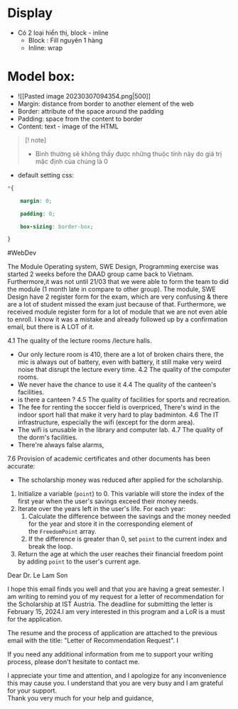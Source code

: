 # Display
* Có 2 loại hiển thị, block - inline 
	* Block : Fill nguyên 1 hàng 
	* Inline: wrap 
# Model box:
* ![[Pasted image 20230307094354.png|500]]
* Margin: distance from border to another element of the web
* Border: attribute of the space around the padding
* Padding: space from the content to border
* Content: text - image of the HTML
>[! note]
>- Bình thường sẽ không thấy được những thuộc tính này do giá trị mặc định của chúng là 0 

* default setting css:
```css
*{

    margin: 0;

    padding: 0;

    box-sizing: border-box;

}
```
#WebDev 
	
The Module Operating system, SWE Design, Programming exercise was started 2 weeks before the DAAD group came back to Vietnam. Furthermore,it was not until 21/03 that we were able to form the team to did the module (1 month late in compare to other group).
The module, SWE Design have 2 register form for the exam, which are very confusing & there are a lot of student missed the exam just because of that.
Furthermore, we received module register form for a lot of module that we are not even able to enroll. I know it was a mistake and already followed up by a confirmation email, but there is A LOT of it.


4.1 The quality of the lecture rooms /lecture halls.
* Our only lecture room is 410, there are a lot of broken chairs there, the mic is always out of battery, even with battery, it still make very weird noise that disrupt the lecture every time.
4.2 The quality of the computer rooms.
* We never have the chance to use it 
4.4 The quality of the canteen's facilities.
* is there a canteen ?
4.5 The quality of facilities for sports and recreation.
* The fee for renting the soccer field is overpriced, There's wind in the indoor sport hall that make it very hard to play badminton.
4.6 The IT infrastructure, especially the wifi (except for the dorm area).
* The wifi is unusable in the library and computer lab.
4.7 The quality of the dorm's facilities.
* There're always false alarms, 


7.6 Provision of academic certificates and other documents has been accurate:
* The scholarship money was reduced after applied for the scholarship.

1. Initialize a variable (`point`) to 0. This variable will store the index of the first year when the user's savings exceed their money needs.
2. Iterate over the years left in the user's life. For each year:
    1. Calculate the difference between the savings and the money needed for the year and store it in the corresponding element of the `FreedomPoint` array.
    2. If the difference is greater than 0, set `point` to the current index and break the loop.
3. Return the age at which the user reaches their financial freedom point by adding `point` to the user's current age.


Dear Dr. Le Lam Son  
  
I hope this email finds you well and that you are having a great semester. I am writing to remind you of my request for a letter of recommendation for the Scholarship at IST Austria. The deadline for submitting the letter is February 15, 2024.I am very interested in this program and a LoR is a must for the application.  
  
The resume and the process of application are attached to the previous email with the title: "Letter of Recommendation Request". I

If you need any additional information from me to support your writing process, please don't hesitate to contact me.

I appreciate your time and attention, and I apologize for any inconvenience this may cause you. I understand that you are very busy and I am grateful for your support.  
Thank you very much for your help and guidance,